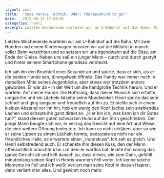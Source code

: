 ```yaml
---
layout: post
title:  "Kuss versus Technik. Oder: Therapiehund to go!"
date:   2013-06-13 17:00:01
categories: henri
excerpt: Letztes Wochenende warteten wir am U-Bahnhof auf die Bahn. Mit zwei Hunden und einem Kinderwagen mussten wir auf die Mitfahrt in manch voller Bahn verzichten und so setzten wir uns irgendwann auf die Sitze, am Ende der Gleise. Neben uns saß ein junger Mann – durch und durch gestylt und hinter seinem Smartphone geradezu versteckt.
---
```


Letztes Wochenende warteten wir am U-Bahnhof auf die Bahn. Mit zwei Hunden und einem Kinderwagen mussten wir auf die Mitfahrt in manch voller Bahn verzichten und so setzten wir uns irgendwann auf die Sitze, am Ende der Gleise. Neben uns saß ein junger Mann – durch und durch gestylt und hinter seinem Smartphone geradezu versteckt.

Ich sah ihn den Bruchteil einer Sekunde an und spürte, dass er sich, als er die beiden Hunde sah, türangelweit öffnete. Das Handy war immer noch in derselben Mitte seines Augenblicks, aber etwas war trotzdem anders geworden. Er war da – in der Welt um die handgroße Technik herum. Und er wartete. Auf meine Hunde. Die Hoffnung, dass dieser Wunsch sich erfüllte, umgab ihn und ein Lächeln kitzelte seine Mundwinkel.  Henri spürte das sehr schnell und ging langsam und freundlich auf ihn zu. Er stellte sich in einem kleinen Abstand vor ihn hin, hob ein wenig den Kopf, lachte sein strahlendes Lachen und schaute ihn ganz direkt an. „Hier bin ich, was kann ich dir Gutes tun?“, stand diesem guten schwarzen Hund auf der Stirn geschrieben. Der junge Mann beugte sich vor, er verzog das Gesicht auf eine Art und Weise, die eine weitere Öffnung bedeutete. Ich kann es nicht erklären, aber so wie er seine Lippen zu einem Lächeln formte, bedeutete es nicht nur ein freundliches Hallo, es erwartete einen „Hundekuss“. Ich sah es gleich. Und Henri selbstredend auch. Er schenkte ihm diesen Kuss, den der Mann offensichtlich brauchte bzw. um dem er wortlos bat, leckte ihm sonnig das ganze Gesicht ab und ließ danach zu, dass dieser, wie zum Dank, gefühlt minutenlang seinen Kopf in Henris warmem Fell verlor. Ich kenne solche Momente im Fell und ich weiß: Verliert man seine Kopf in diesen Haaren, dann verliert man alles. Und gewinnt noch mehr.